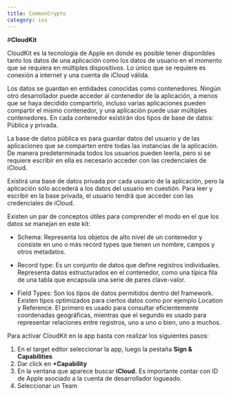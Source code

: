 ```yaml
---
title: CommonCrypto
category: ios
---
```


#**CloudKit**

CloudKit es la tecnología  de Apple en donde es posible tener disponibles tanto los datos de una aplicación como los datos de usuario en el momento que se requiera en múltiples dispositivos. Lo único que se requiere es conexión a internet y una cuenta de iCloud válida.

Los datos se guardan en entidades conocidas como contenedores. Ningún otro desarrollador puede acceder al contenedor de la aplicación, a menos que se haya decidido compartirlo, incluso varias aplicaciones pueden compartir el mismo contenedor, y una aplicación puede usar múltiples contenedores. En cada contenedor existirán dos tipos de base de datos: Pública y privada.

La base de datos pública es para guardar datos del usuario y de las aplicaciones que se comparten entre todas las instancias de la aplicación. De manera predeterminada todos los usuarios pueden leerla, pero si se requiere escribir en ella es necesario acceder con las credenciales de iCloud.

Existirá una base de datos privada por cada usuario de la aplicación, pero la aplicación sólo accederá a los datos del usuario en cuestión. Para leer y escribir en la base privada, el usuario tendrá que acceder con las credenciales de iCloud.

Existen un par de conceptos útiles para comprender el modo en el que los datos se manejan en este kit:

-   Schema: Representa los objetos de alto nivel de un contenedor y consiste en uno o más record types que tienen un nombre, campos y otros metadatos.

-   Record type: Es un conjunto de datos que define registros individuales. Representa datos estructurados en el contenedor, como una típica fila de una tabla que encapsula una serie de pares clave-valor.

-   Field Types: Son los tipos de datos permitidos dentro del framework. Existen tipos optimizados para ciertos datos como por ejemplo Location y Reference. El primero es usado para consultar eficientemente coordenadas geográficas, mientras que el segundo es usado para representar relaciones entre registros, uno a uno o bien, uno a muchos.

Para activar CloudKit en la app basta con realizar los siguientes pasos:

1.  En el target editor seleccionar la app, luego la pestaña **Sign & Capabilities**
2.  Dar click en **+Capability**
3.  En la ventana que aparece buscar **iCloud.** Es importante contar con ID de Apple asociado a la cuenta de desarrollador logueado.
4.  Seleccionar un Team

